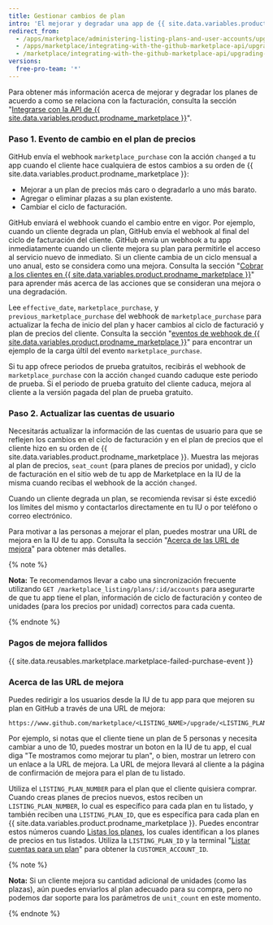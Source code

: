 ```yaml
---
title: Gestionar cambios de plan
intro: 'El mejorar y degradar una app de {{ site.data.variables.product.prodname_marketplace }} activa el webhook del [evento `marketplace_purchase`](/marketplace/integrating-with-the-github-marketplace-api/github-marketplace-webhook-events/) con la acción `cambiada`, lo cual inicia el flujo de mejora o degradación.'
redirect_from:
  - /apps/marketplace/administering-listing-plans-and-user-accounts/upgrading-or-downgrading-plans/
  - /apps/marketplace/integrating-with-the-github-marketplace-api/upgrading-and-downgrading-plans/
  - /marketplace/integrating-with-the-github-marketplace-api/upgrading-and-downgrading-plans
versions:
  free-pro-team: '*'
---
```




Para obtener más información acerca de mejorar y degradar los planes de acuerdo a como se relaciona con la facturación, consulta la sección "[Integrarse con la API de {{ site.data.variables.product.prodname_marketplace }}](/marketplace/integrating-with-the-github-marketplace-api/)".

### Paso 1. Evento de cambio en el plan de precios

GitHub envía el webhook `marketplace_purchase` con la acción `changed` a tu app cuando el cliente hace cualquiera de estos cambios a su orden de {{ site.data.variables.product.prodname_marketplace }}:
* Mejorar a un plan de precios más caro o degradarlo a uno más barato.
* Agregar o eliminar plazas a su plan existente.
* Cambiar el ciclo de facturación.

GitHub enviará el webhook cuando el cambio entre en vigor. Por ejemplo, cuando un cliente degrada un plan, GitHub envía el webhook al final del ciclo de facturación del cliente. GitHub envía un webhook a tu app inmediatamente cuando un cliente mejora su plan para permitirle el acceso al servicio nuevo de inmediato. Si un cliente cambia de un ciclo mensual a uno anual, esto se considera como una mejora. Consulta la sección "[Cobrar a los clientes en {{ site.data.variables.product.prodname_marketplace }}](/marketplace/selling-your-app/billing-customers-in-github-marketplace/)" para aprender más acerca de las acciones que se consideran una mejora o una degradación.

Lee `effective_date`, `marketplace_purchase`, y `previous_marketplace_purchase` del webhook de `marketplace_purchase` para actualizar la fecha de inicio del plan y hacer cambios al ciclo de facturació y plan de precios del cliente. Consulta la sección "[eventos de webhook de {{ site.data.variables.product.prodname_marketplace }}](/marketplace/integrating-with-the-github-marketplace-api/github-marketplace-webhook-events/)" para encontrar un ejemplo de la carga últil del evento `marketplace_purchase`.

Si tu app ofrece periodos de prueba gratuitos, recibirás el webhook de `marketplace_purchase` con la acción `changed` cuando caduque este periodo de prueba. Si el periodo de prueba gratuito del cliente caduca, mejora al cliente a la versión pagada del plan de prueba gratuito.

### Paso 2. Actualizar las cuentas de usuario

Necesitarás actualizar la información de las cuentas de usuario para que se reflejen los cambios en el ciclo de facturación y en el plan de precios que el cliente hizo en su orden de {{ site.data.variables.product.prodname_marketplace }}. Muestra las mejoras al plan de precios, `seat_count` (para planes de precios por unidad), y ciclo de facturación en el sitio web de tu app de Marketplace en la IU de la misma cuando recibas el webhook de la acción `changed`.

Cuando un cliente degrada un plan, se recomienda revisar si éste excedió los límites del mismo y contactarlos directamente en tu IU o por teléfono o correo electrónico.

Para motivar a las personas a mejorar el plan, puedes mostrar una URL de mejora en la IU de tu app. Consulta la sección "[Acerca de las URL de mejora](#about-upgrade-urls)" para obtener más detalles.

{% note %}

**Nota:** Te recomendamos llevar a cabo una sincronización frecuente utilizando `GET /marketplace_listing/plans/:id/accounts` para asegurarte de que tu app tiene el plan, información de ciclo de facturación y conteo de unidades (para los precios por unidad) correctos para cada cuenta.

{% endnote %}

### Pagos de mejora fallidos

{{ site.data.reusables.marketplace.marketplace-failed-purchase-event }}

### Acerca de las URL de mejora

Puedes redirigir a los usuarios desde la IU de tu app para que mejoren su plan en GitHub a través de una URL de mejora:

```
https://www.github.com/marketplace/<LISTING_NAME>/upgrade/<LISTING_PLAN_NUMBER>/<CUSTOMER_ACCOUNT_ID>
```

Por ejemplo, si notas que el cliente tiene un plan de 5 personas y necesita cambiar a uno de 10, puedes mostrar un boton en la IU de tu app, el cual diga "Te mostramos como mejorar tu plan", o bien, mostrar un letrero con un enlace a la URL de mejora. La URL de mejora llevará al cliente a la página de confirmación de mejora para el plan de tu listado.

Utiliza el `LISTING_PLAN_NUMBER` para el plan que el cliente quisiera comprar. Cuando creas planes de precios nuevos, estos reciben un `LISTING_PLAN_NUMBER`, lo cual es específico para cada plan en tu listado, y también reciben una `LISTING_PLAN_ID`, que es específica para cada plan en {{ site.data.variables.product.prodname_marketplace }}. Puedes encontrar estos números cuando [Listas los planes](/v3/apps/marketplace/#list-plans), los cuales identifican a los planes de precios en tus listados. Utiliza la `LISTING_PLAN_ID` y la terminal "[Listar cuentas para un plan](/v3/apps/marketplace/#list-accounts-for-a-plan)" para obtener la `CUSTOMER_ACCOUNT_ID`.


{% note %}

**Nota:** Si un cliente mejora su cantidad adicional de unidades (como las plazas), aún puedes enviarlos al plan adecuado para su compra, pero no podemos dar soporte para los parámetros de `unit_count` en este momento.

{% endnote %}
